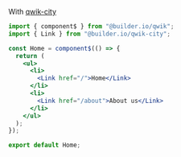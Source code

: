 With [qwik-city](https://qwik.builder.io/qwikcity/overview/)

```jsx
import { component$ } from "@builder.io/qwik";
import { Link } from "@builder.io/qwik-city";

const Home = component$(() => {
  return (
    <ul>
      <li>
        <Link href="/">Home</Link>
      </li>
      <li>
        <Link href="/about">About us</Link>
      </li>
    </ul>
  );
});

export default Home;
```

